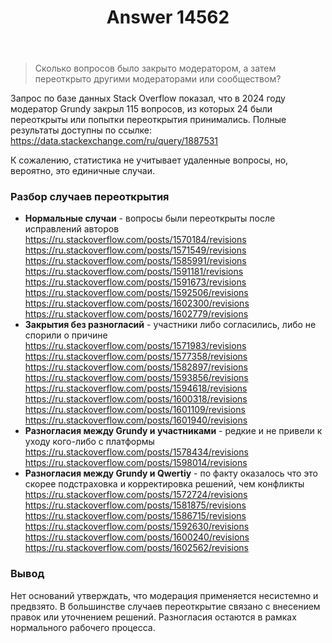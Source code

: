 ﻿---
title: "Answer 14562"
se.owner.user_id: 221771
se.owner.display_name: "Uranus"
se.owner.link: "https://ru.meta.stackoverflow.com/users/221771/uranus"
se.answer_id: 14562
se.question_id: 14532
se.post_type: answer
se.is_accepted: False
---
<blockquote>
<p>Сколько вопросов было закрыто модератором, а затем переоткрыто другими модераторами или сообществом?</p>
</blockquote>
<p>Запрос по базе данных Stack Overflow показал, что в 2024 году модератор Grundy закрыл 115 вопросов, из которых 24 были переоткрыты или попытки переоткрытия принимались. Полные результаты доступны по ссылке: <a href="https://data.stackexchange.com/ru/query/1887531" rel="nofollow noreferrer">https://data.stackexchange.com/ru/query/1887531</a></p>
<p>К сожалению, статистика не учитывает удаленные вопросы, но, вероятно, это единичные случаи.</p>
<h3>Разбор случаев переоткрытия</h3>
<ul>
<li><strong>Нормальные случаи</strong> - вопросы были переоткрыты после исправлений авторов<br />
<a href="https://ru.stackoverflow.com/posts/1570184/revisions">https://ru.stackoverflow.com/posts/1570184/revisions</a><br />
<a href="https://ru.stackoverflow.com/posts/1571549/revisions">https://ru.stackoverflow.com/posts/1571549/revisions</a><br />
<a href="https://ru.stackoverflow.com/posts/1585991/revisions">https://ru.stackoverflow.com/posts/1585991/revisions</a><br />
<a href="https://ru.stackoverflow.com/posts/1591181/revisions">https://ru.stackoverflow.com/posts/1591181/revisions</a><br />
<a href="https://ru.stackoverflow.com/posts/1591673/revisions">https://ru.stackoverflow.com/posts/1591673/revisions</a><br />
<a href="https://ru.stackoverflow.com/posts/1592506/revisions">https://ru.stackoverflow.com/posts/1592506/revisions</a><br />
<a href="https://ru.stackoverflow.com/posts/1602300/revisions">https://ru.stackoverflow.com/posts/1602300/revisions</a><br />
<a href="https://ru.stackoverflow.com/posts/1602779/revisions">https://ru.stackoverflow.com/posts/1602779/revisions</a></li>
<li><strong>Закрытия без разногласий</strong> - участники либо согласились, либо не спорили о причине<br />
<a href="https://ru.stackoverflow.com/posts/1571983/revisions">https://ru.stackoverflow.com/posts/1571983/revisions</a><br />
<a href="https://ru.stackoverflow.com/posts/1577358/revisions">https://ru.stackoverflow.com/posts/1577358/revisions</a><br />
<a href="https://ru.stackoverflow.com/posts/1582897/revisions">https://ru.stackoverflow.com/posts/1582897/revisions</a><br />
<a href="https://ru.stackoverflow.com/posts/1593856/revisions">https://ru.stackoverflow.com/posts/1593856/revisions</a><br />
<a href="https://ru.stackoverflow.com/posts/1594618/revisions">https://ru.stackoverflow.com/posts/1594618/revisions</a><br />
<a href="https://ru.stackoverflow.com/posts/1600318/revisions">https://ru.stackoverflow.com/posts/1600318/revisions</a><br />
<a href="https://ru.stackoverflow.com/posts/1601109/revisions">https://ru.stackoverflow.com/posts/1601109/revisions</a><br />
<a href="https://ru.stackoverflow.com/posts/1601940/revisions">https://ru.stackoverflow.com/posts/1601940/revisions</a></li>
<li><strong>Разногласия между Grundy и участниками</strong> - редкие и не привели к уходу кого-либо с платформы<br />
<a href="https://ru.stackoverflow.com/posts/1578434/revisions">https://ru.stackoverflow.com/posts/1578434/revisions</a><br />
<a href="https://ru.stackoverflow.com/posts/1598014/revisions">https://ru.stackoverflow.com/posts/1598014/revisions</a></li>
<li><strong>Разногласия между Grundy и Qwertiy</strong> - по факту оказалось что это скорее подстраховка и корректировка решений, чем конфликты<br />
<a href="https://ru.stackoverflow.com/posts/1572724/revisions">https://ru.stackoverflow.com/posts/1572724/revisions</a><br />
<a href="https://ru.stackoverflow.com/posts/1581875/revisions">https://ru.stackoverflow.com/posts/1581875/revisions</a><br />
<a href="https://ru.stackoverflow.com/posts/1586715/revisions">https://ru.stackoverflow.com/posts/1586715/revisions</a><br />
<a href="https://ru.stackoverflow.com/posts/1592630/revisions">https://ru.stackoverflow.com/posts/1592630/revisions</a><br />
<a href="https://ru.stackoverflow.com/posts/1600240/revisions">https://ru.stackoverflow.com/posts/1600240/revisions</a><br />
<a href="https://ru.stackoverflow.com/posts/1602562/revisions">https://ru.stackoverflow.com/posts/1602562/revisions</a></li>
</ul>
<h3>Вывод</h3>
<p>Нет оснований утверждать, что модерация применяется несистемно и предвзято. В большинстве случаев переоткрытие связано с внесением правок или уточнением решений. Разногласия остаются в рамках нормального рабочего процесса.</p>
